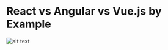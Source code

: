 # React vs Angular vs Vue.js by Example

![alt text](https://fpegios.000webhostapp.com/fpegios/images/portfolio/vue_react_angular.png)
